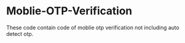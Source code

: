# Moblie-OTP-Verification
These code contain code of moblie otp verification not including auto detect otp.

